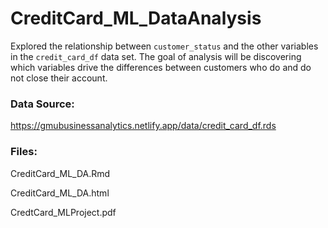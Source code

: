 # CreditCard_ML_DataAnalysis

Explored the relationship between `customer_status` and the other variables in the `credit_card_df` data set. The goal of analysis will be discovering which variables drive the differences between customers who do and do not close their account.

### Data Source:
https://gmubusinessanalytics.netlify.app/data/credit_card_df.rds

### Files:
CreditCard_ML_DA.Rmd

CreditCard_ML_DA.html

CredtCard_MLProject.pdf
